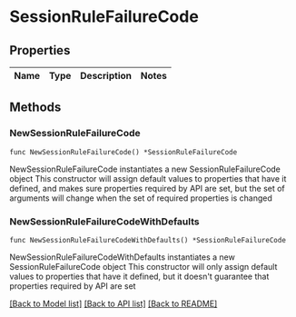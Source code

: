 # SessionRuleFailureCode

## Properties

Name | Type | Description | Notes
------------ | ------------- | ------------- | -------------

## Methods

### NewSessionRuleFailureCode

`func NewSessionRuleFailureCode() *SessionRuleFailureCode`

NewSessionRuleFailureCode instantiates a new SessionRuleFailureCode object
This constructor will assign default values to properties that have it defined,
and makes sure properties required by API are set, but the set of arguments
will change when the set of required properties is changed

### NewSessionRuleFailureCodeWithDefaults

`func NewSessionRuleFailureCodeWithDefaults() *SessionRuleFailureCode`

NewSessionRuleFailureCodeWithDefaults instantiates a new SessionRuleFailureCode object
This constructor will only assign default values to properties that have it defined,
but it doesn't guarantee that properties required by API are set


[[Back to Model list]](../README.md#documentation-for-models) [[Back to API list]](../README.md#documentation-for-api-endpoints) [[Back to README]](../README.md)


